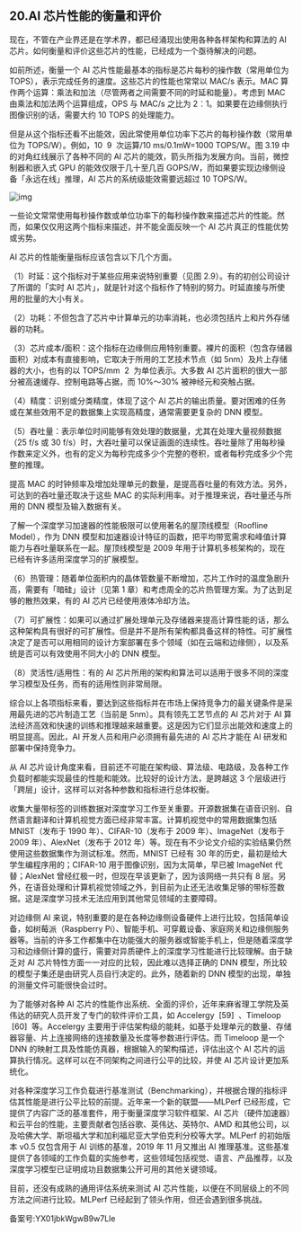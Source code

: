 ## 20.AI 芯片性能的衡量和评价
现在，不管在产业界还是在学术界，都已经涌现出使用各种各样架构和算法的 AI 芯片。如何衡量和评价这些芯片的性能，已经成为一个亟待解决的问题。 


如前所述，衡量一个 AI 芯片性能最基本的指标是芯片每秒的操作数（常用单位为 TOPS），表示完成任务的速度。这些芯片的性能也常常以 MAC/s 表示。MAC 算作两个运算：乘法和加法（尽管两者之间需要不同的时延和能量）。考虑到 MAC 由乘法和加法两个运算组成，OPS 与 MAC/s 之比为 2︰1。如果要在边缘侧执行图像识别的话，需要大约 10 TOPS 的处理能力。 


但是从这个指标还看不出能效，因此常使用单位功率下芯片的每秒操作数（常用单位为 TOPS/W）。例如，10  9  次运算/10 ms/0.1mW=1000 TOPS/W。图 3.19 中的对角红线展示了各种不同的 AI 芯片的能效，箭头所指为发展方向。当前，微控制器和嵌入式 GPU 的能效仅限于几十至几百 GOPS/W，而如果要实现边缘侧设备「永远在线」推理，AI 芯片的系统级能效需要远超过 10 TOPS/W。 


![img](https://pic3.zhimg.com/v2-bc93a6e55a847d558935f6a460f9488d.webp)

一些论文常常使用每秒操作数或单位功率下的每秒操作数来描述芯片的性能。然而，如果仅仅用这两个指标来描述，并不能全面反映一个 AI 芯片真正的性能优势或劣势。 


AI 芯片的性能衡量指标应该包含以下几个方面。 


（1）时延：这个指标对于某些应用来说特别重要（见图 2.9）。有的初创公司设计了所谓的「实时 AI 芯片」，就是针对这个指标作了特别的努力。时延直接与所使用的批量的大小有关。 


（2）功耗：不但包含了芯片中计算单元的功率消耗，也必须包括片上和片外存储器的功耗。 


（3）芯片成本/面积：这个指标在边缘侧应用特别重要。裸片的面积（包含存储器面积）对成本有直接影响，它取决于所用的工艺技术节点（如 5nm）及片上存储器的大小，也有的以 TOPS/mm  2  为单位表示。大多数 AI 芯片面积的很大一部分被高速缓存、控制电路等占据，而 10%～30% 被神经元和突触占据。 


（4）精度：识别或分类精度，体现了这个 AI 芯片的输出质量。要对困难的任务或在某些效用不足的数据集上实现高精度，通常需要更复杂的 DNN 模型。 


（5）吞吐量：表示单位时间能够有效处理的数据量，尤其在处理大量视频数据（25 f/s 或 30 f/s）时，大吞吐量可以保证画面的连续性。吞吐量除了用每秒操作数来定义外，也有的定义为每秒完成多少个完整的卷积，或者每秒完成多少个完整的推理。 


提高 MAC 的时钟频率及增加处理单元的数量，是提高吞吐量的有效方法。另外，可达到的吞吐量还取决于这些 MAC 的实际利用率。对于推理来说，吞吐量还与所用的 DNN 模型及输入数据有关。 


了解一个深度学习加速器的性能极限可以使用著名的屋顶线模型（Roofline Model），作为 DNN 模型和加速器设计特征的函数，把平均带宽需求和峰值计算能力与吞吐量联系在一起。屋顶线模型是 2009 年用于计算机多核架构的，现在已经有许多适用深度学习的扩展模型。 


（6）热管理：随着单位面积内的晶体管数量不断增加，芯片工作时的温度急剧升高，需要有「暗硅」设计（见第 1 章）和考虑周全的芯片热管理方案。为了达到足够的散热效果，有的 AI 芯片已经使用液体冷却方法。 


（7）可扩展性：如果可以通过扩展处理单元及存储器来提高计算性能的话，那么这种架构具有很好的可扩展性。但是并不是所有架构都具备这样的特性。可扩展性决定了是否可以用相同的设计方案部署在多个领域（如在云端和边缘侧），以及系统是否可以有效使用不同大小的 DNN 模型。 


（8）灵活性/适用性：有的 AI 芯片所用的架构和算法可以适用于很多不同的深度学习模型及任务，而有的适用性则非常局限。 


综合以上各项指标来看，要达到这些指标并在市场上保持竞争力的最关键条件是采用最先进的芯片制造工艺（当前是 5nm）。具有领先工艺节点的 AI 芯片对于 AI 算法经济高效和快速的训练和推理越来越重要。这是因为它们显示出能效和速度上的明显提高。因此，AI 开发人员和用户必须拥有最先进的 AI 芯片才能在 AI 研发和部署中保持竞争力。 


从 AI 芯片设计角度来看，目前还不可能在架构级、算法级、电路级，及各种工作负载时都能实现最佳的性能和能效。比较好的设计方法，是跨越这 3 个层级进行「跨层」设计，这样可以对各种参数和指标进行总体权衡。 


收集大量带标签的训练数据对深度学习工作至关重要。开源数据集在语音识别、自然语言翻译和计算机视觉方面已经非常丰富。计算机视觉中的常用数据集包括 MNIST（发布于 1990 年）、CIFAR-10（发布于 2009 年）、ImageNet（发布于 2009 年）、AlexNet（发布于 2012 年）等。现在有不少论文介绍的实验结果仍然使用这些数据集作为测试标准。然而，MNIST 已经有 30 年的历史，最初是给大学生编程序用的；CIFAR-10 用于图像识别，因为太简单，早已被 ImageNet 代替；AlexNet 曾经红极一时，但现在早该更新了，因为该网络一共只有 8 层。另外，在语音处理和计算机视觉领域之外，到目前为止还无法收集足够的带标签数据。这是深度学习技术无法应用到其他常见领域的主要障碍。 


对边缘侧 AI 来说，特别重要的是在各种边缘侧设备硬件上进行比较，包括简单设备，如树莓派（Raspberry Pi）、智能手机、可穿戴设备、家庭网关和边缘侧服务器等。当前的许多工作都集中在功能强大的服务器或智能手机上，但是随着深度学习和边缘侧计算的盛行，需要对异质硬件上的深度学习性能进行比较理解。由于缺乏对 AI 芯片特性方面一一对应的比较，因此难以选择正确的 DNN 模型，所比较的模型子集还是由研究人员自行决定的。此外，随着新的 DNN 模型的出现，单独的测量文件可能很快会过时。 


为了能够对各种 AI 芯片的性能作出系统、全面的评价，近年来麻省理工学院及英伟达的研究人员开发了专门的软件评价工具，如 Accelergy  [59]  、Timeloop  [60]  等。Accelergy 主要用于评估架构级的能耗，如基于处理单元的数量、存储器容量、片上连接网络的连接数量及长度等参数进行评估。而 Timeloop 是一个 DNN 的映射工具及性能仿真器，根据输入的架构描述，评估出这个 AI 芯片的运算执行情况。这样可以在不同架构之间进行公平的比较，并使 AI 芯片设计更加系统化。 


对各种深度学习工作负载进行基准测试（Benchmarking），并根据合理的指标评估其性能是进行公平比较的前提。近年来一个新的联盟——MLPerf 已经形成，它提供了内容广泛的基准套件，用于衡量深度学习软件框架、AI 芯片（硬件加速器）和云平台的性能，主要贡献者包括谷歌、英伟达、英特尔、AMD 和其他公司，以及哈佛大学、斯坦福大学和加利福尼亚大学伯克利分校等大学。MLPerf 的初始版本 v0.5 仅包含用于 AI 训练的基准，2019 年 11 月又推出 AI 推理基准。这些基准提供了各领域的工作负载的实施参考，这些领域包括视觉、语言、产品推荐，以及深度学习模型已证明成功且数据集公开可用的其他关键领域。 


目前，还没有成熟的通用评估系统来测试 AI 芯片性能，以便在不同层级上的不同方法之间进行比较。MLPerf 已经起到了领头作用，但还会遇到很多挑战。 


备案号:YX01jbkWgwB9w7Lle

